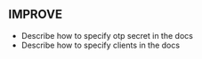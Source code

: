 ## IMPROVE

* Describe how to specify otp secret in the docs
* Describe how to specify clients in the docs

